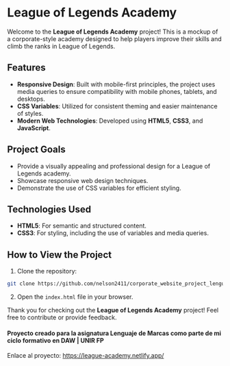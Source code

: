 # League of Legends Academy

Welcome to the **League of Legends Academy** project! This is a mockup of a corporate-style academy designed to help players improve their skills and climb the ranks in League of Legends.

## Features

- **Responsive Design**: Built with mobile-first principles, the project uses media queries to ensure compatibility with mobile phones, tablets, and desktops.
- **CSS Variables**: Utilized for consistent theming and easier maintenance of styles.
- **Modern Web Technologies**: Developed using **HTML5**, **CSS3**, and **JavaScript**.

## Project Goals

- Provide a visually appealing and professional design for a League of Legends academy.
- Showcase responsive web design techniques.
- Demonstrate the use of CSS variables for efficient styling.

## Technologies Used

- **HTML5**: For semantic and structured content.
- **CSS3**: For styling, including the use of variables and media queries.

## How to View the Project

1. Clone the repository:

```bash
git clone https://github.com/nelson2411/corporate_website_project_lenguaje_de_marcas
```

2. Open the `index.html` file in your browser.

Thank you for checking out the **League of Legends Academy** project! Feel free to contribute or provide feedback.

#### Proyecto creado para la asignatura Lenguaje de Marcas como parte de mi ciclo formativo en DAW | UNIR FP

Enlace al proyecto: https://league-academy.netlify.app/
